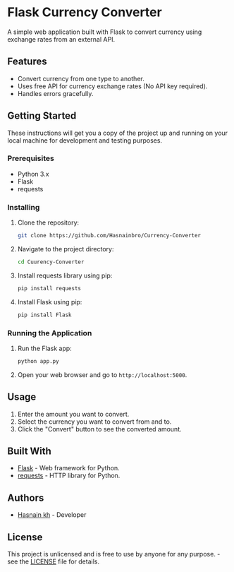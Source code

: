 # Flask Currency Converter

A simple web application built with Flask to convert currency using exchange rates from an external API.

## Features

- Convert currency from one type to another.
- Uses free API for currency exchange rates (No API key required).
- Handles errors gracefully.

## Getting Started

These instructions will get you a copy of the project up and running on your local machine for development and testing purposes.

### Prerequisites

- Python 3.x
- Flask
- requests

### Installing

1. Clone the repository:

    ```bash
    git clone https://github.com/Hasnainbro/Currency-Converter
    ```

2. Navigate to the project directory:

    ```bash
    cd Cuurency-Converter
    ```

3. Install requests library using pip:

    ```bash
    pip install requests
    ```

4. Install Flask using pip:

    ```bash
    pip install Flask
    ```


### Running the Application

1. Run the Flask app:

    ```bash
    python app.py
    ```

2. Open your web browser and go to `http://localhost:5000`.

## Usage

1. Enter the amount you want to convert.
2. Select the currency you want to convert from and to.
3. Click the "Convert" button to see the converted amount.

## Built With

- [Flask](https://flask.palletsprojects.com/) - Web framework for Python.
- [requests](https://docs.python-requests.org/en/master/) - HTTP library for Python.

## Authors

- [Hasnain kh](https://github.com/Hasnainbro) - Developer

## License

This project is unlicensed and is free to use by anyone for any purpose. - see the [LICENSE](LICENSE) file for details.
